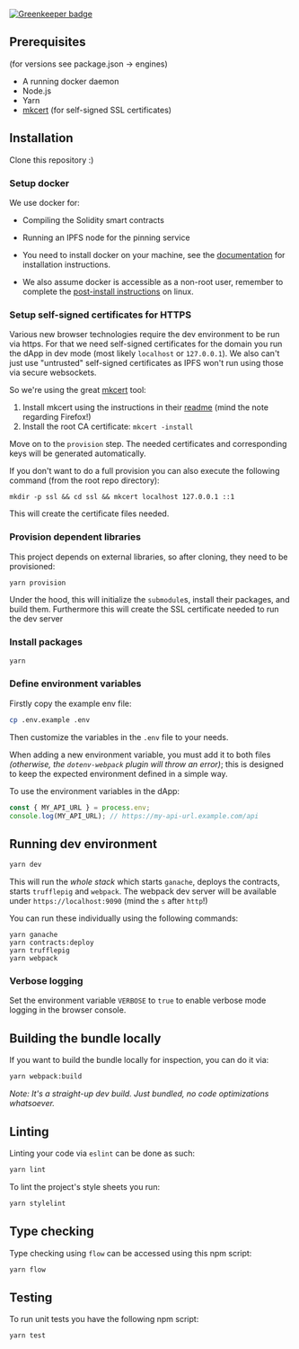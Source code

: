 [![Greenkeeper badge](https://badges.greenkeeper.io/JoinColony/colonyDapp.svg?token=ab5cc1c9b3fffa7f098e11807727fd68e5811838df8b7240c9dbd1c54f424c48&ts=1510794087610)](https://greenkeeper.io/)

## Prerequisites
(for versions see package.json -> engines)
* A running docker daemon
* Node.js
* Yarn
* [mkcert](https://github.com/FiloSottile/mkcert) (for self-signed SSL certificates)

## Installation

Clone this repository :)

### Setup docker

We use docker for:

- Compiling the Solidity smart contracts
- Running an IPFS node for the pinning service

- You need to install docker on your machine, see the [documentation](https://docs.docker.com/install/#supported-platforms) for installation instructions.
- We also assume docker is accessible as a non-root user, remember to complete the [post-install instructions](https://docs.docker.com/install/linux/linux-postinstall/) on linux.

### Setup self-signed certificates for HTTPS

Various new browser technologies require the dev environment to be run via https. For that we need self-signed certificates for the domain you run the dApp in dev mode (most likely `localhost` or `127.0.0.1`). We also can't just use "untrusted" self-signed certificates as IPFS won't run using those via secure websockets.

So we're using the great [mkcert](https://github.com/FiloSottile/mkcert) tool:

1) Install mkcert using the instructions in their [readme](https://github.com/FiloSottile/mkcert#installation) (mind the note regarding Firefox!)
2) Install the root CA certificate: `mkcert -install`

Move on to the `provision` step. The needed certificates and corresponding keys will be generated automatically.

If you don't want to do a full provision you can also execute the following command (from the root repo directory):
```
mkdir -p ssl && cd ssl && mkcert localhost 127.0.0.1 ::1
```

This will create the certificate files needed.

### Provision dependent libraries

This project depends on external libraries, so after cloning, they need to be provisioned:
```bash
yarn provision
```

Under the hood, this will initialize the `submodule`s, install their packages, and build them. Furthermore this will create the SSL certificate needed to run the dev server

### Install packages

```bash
yarn
```

### Define environment variables

Firstly copy the example env file:
```bash
cp .env.example .env
```

Then customize the variables in the `.env` file to your needs.

When adding a new environment variable, you must add it to both files _(otherwise, the `dotenv-webpack` plugin will throw an error)_; this is designed to keep the expected environment defined in a simple way.

To use the environment variables in the dApp:

```js
const { MY_API_URL } = process.env;
console.log(MY_API_URL); // https://my-api-url.example.com/api
```

## Running dev environment

```bash
yarn dev
```

This will run the _whole stack_ which starts `ganache`, deploys the contracts, starts `trufflepig` and `webpack`. The webpack dev server will be available under `https://localhost:9090` (mind the `s` after `http`!)

You can run these individually using the following commands:

```
yarn ganache
yarn contracts:deploy
yarn trufflepig
yarn webpack
```

### Verbose logging

Set the environment variable `VERBOSE` to `true` to enable verbose mode logging in the browser console.


## Building the bundle locally

If you want to build the bundle locally for inspection, you can do it via:
```bash
yarn webpack:build
````

_Note: It's a straight-up dev build. Just bundled, no code optimizations whatsoever._

## Linting

Linting your code via `eslint` can be done as such:
```bash
yarn lint
```

To lint the project's style sheets you run:
```bash
yarn stylelint
```

## Type checking

Type checking using `flow` can be accessed using this npm script:
```bash
yarn flow
```

## Testing

To run unit tests you have the following npm script:

```bash
yarn test
```
